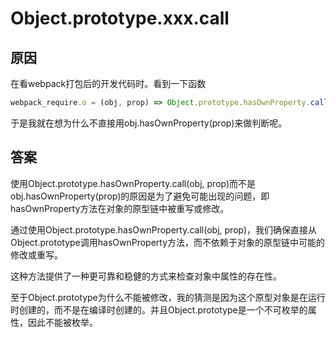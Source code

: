 # Object.prototype.xxx.call

## 原因

在看webpack打包后的开发代码时。看到一下函数

```js
webpack_require.o = (obj, prop) => Object.prototype.hasOwnProperty.call(obj, prop);
```

于是我就在想为什么不直接用obj.hasOwnProperty(prop)来做判断呢。

## 答案

使用Object.prototype.hasOwnProperty.call(obj, prop)而不是obj.hasOwnProperty(prop)的原因是为了避免可能出现的问题，即hasOwnProperty方法在对象的原型链中被重写或修改。

通过使用Object.prototype.hasOwnProperty.call(obj, prop)，我们确保直接从Object.prototype调用hasOwnProperty方法，而不依赖于对象的原型链中可能的修改或重写。

这种方法提供了一种更可靠和稳健的方式来检查对象中属性的存在性。

至于Object.prototype为什么不能被修改，我的猜测是因为这个原型对象是在运行时创建的，而不是在编译时创建的。并且Object.prototype是一个不可枚举的属性，因此不能被枚举。
